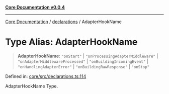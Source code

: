 [**Core Documentation v0.0.4**](../../README.md)

***

[Core Documentation](../../modules.md) / [declarations](../README.md) / AdapterHookName

# Type Alias: AdapterHookName

> **AdapterHookName**: `"onStart"` \| `"onProcessingAdapterMiddleware"` \| `"onAdapterMiddlewareProcessed"` \| `"onBuildingIncomingEvent"` \| `"onHandlingAdapterError"` \| `"onBuildingRawResponse"` \| `"onStop"`

Defined in: [core/src/declarations.ts:114](https://github.com/stonemjs/core/blob/2adc2da4c7e3b5a9f593c198ba7e8ad639651777/src/declarations.ts#L114)

AdapterHookName Type.
